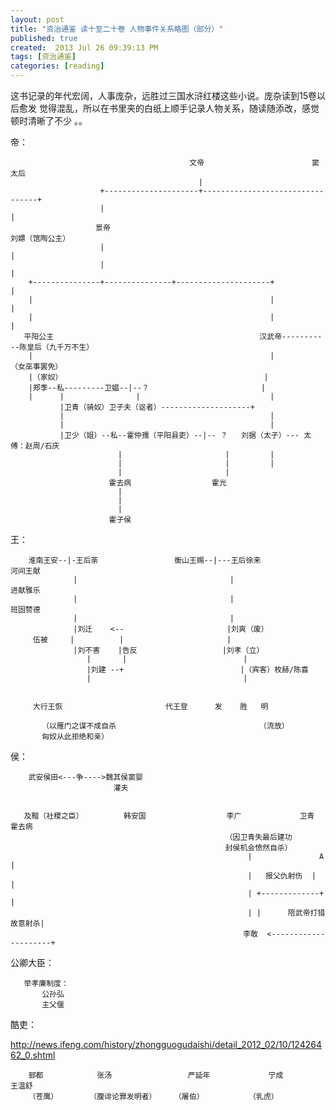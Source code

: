 ```yaml
---
layout: post
title: "资治通鉴 读十至二十卷 人物事件关系略图（部分）"
published: true
created:  2013 Jul 26 09:39:13 PM
tags: [资治通鉴]
categories: [reading]
---
```


这书记录的年代宏阔，人事庞杂，远胜过三国水浒红楼这些小说。庞杂读到15卷以后愈发
觉得混乱，所以在书里夹的白纸上顺手记录人物关系，随读随添改，感觉顿时清晰了不少
。。

帝：

                                            文帝                        窦太后
                                              |
                        +---------------------+---------------------------------+
                        |                                                       |
                       景帝                                                   刘嫖（馆陶公主）
                        |                                                       |
                        |                                                       |
        +---------------+---------------+---------------------+                 |
        |                                                     |                 |
        |                                                     |                 |
       平阳公主                                              汉武帝-----------陈皇后（九千万不生）
        |                                                     |               （女巫事罢免）
        |（家奴）                                             |
        |郑季--私---------卫媪--|--？                         | 
        |      |                |                             |
               |卫青（骑奴）卫子夫（讴者）--------------------+
               |                                              |
               |                                              |
               |卫少（姐）--私--霍仲孺（平阳县吏）--|-- ？   刘据（太子）--- 太傅：赵周/石庆
                            |                       |         |
                            |                       |         |
                            |                       |
                          霍去病                  霍光
                            |
                            |
                            |
                          霍子侯


王：




        淮南王安--|-王后荼                 衡山王赐--|---王后徐来                  河间王献           
                  |                                  |                               进献雅乐         
                  |                                  |                               班固赞德         
                  |                                  |
                  |刘迁    <--                       |刘爽（废）
         伍被     |          |                       |
                  |刘不害    |告反                   |刘孝（立）
                     |       |                          |
                     |刘建 --+                          |（宾客）枚赫/陈喜
                     |                                  |


         大行王恢                       代王登      发    胜   明 
                                                         
           （以雁门之谋不成自杀                                （流放）
           匈奴从此拒绝和亲）


侯：

        武安侯田<---争---->魏其侯窦婴
                           灌夫


       及黯（社稷之臣）         韩安国                  李广             卫青      霍去病
                                                    （因卫青失最后建功
                                                    封侯机会愤然自杀） 
                                                         |               A          |
                                                         |   报父仇射伤  |          |
                                                         | +-------------+          |
                                                         | |      陪武帝打猎故意射杀|
                                                        李敢  <---------------------+

公卿大臣：

       举孝廉制度：
           公孙弘
           主父偃


酷吏：

<http://news.ifeng.com/history/zhongguogudaishi/detail_2012_02/10/12426462_0.shtml>

        郅都            张汤                 严延年             宁成            王温舒
        （苍鹰）       （腹诽论罪发明者）    （屠伯）          （乳虎）
        
    
